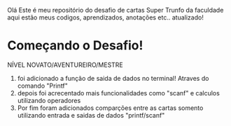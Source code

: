 Olá
Este é meu repositório do desafio de cartas Super Trunfo da faculdade
aqui estão meus codigos, aprendizados, anotações etc..
atualizado!

Começando o Desafio!
=================================================================================================================
NÍVEL NOVATO/AVENTUREIRO/MESTRE

1. foi adicionado a função de saida de dados no terminal! Atraves do comando "Printf"
2. depois foi acrecentado mais funcionalidades como "scanf" e calculos utilizando operadores
3. Por fim foram adicionados comparções entre as cartas somento utilizando entrada e saidas de dados "printf/scanf" 

